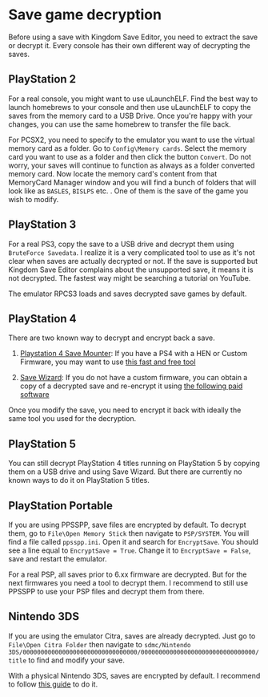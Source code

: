 # Save game decryption

Before using a save with Kingdom Save Editor, you need to extract the save or decrypt it. Every console has their own different way of decrypting the saves.

## PlayStation 2

For a real console, you might want to use uLaunchELF. Find the best way to launch homebrews to your console and then use uLaunchELF to copy the saves from the memory card to a USB Drive. Once you're happy with your changes, you can use the same homebrew to transfer the file back.

For PCSX2, you need to specify to the emulator you want to use the virtual memory card as a folder. Go to `Config\Memory cards`. Select the memory card you want to use as a folder and then click the button `Convert`. Do not worry, your saves will continue to function as always as a folder converted memory card. Now locate the memory card's content from that MemoryCard Manager window and you will find a bunch of folders that will look like as `BASLES`, `BISLPS` etc. . One of them is the save of the game you wish to modify.

## PlayStation 3

For a real PS3, copy the save to a USB drive and decrypt them using `BruteForce Savedata`. I realize it is a very complicated tool to use as it's not clear when saves are actually decrypted or not. If the save is supported but Kingdom Save Editor complains about the unsupported save, it means it is not decrypted. The fastest way might be searching a tutorial on YouTube.

The emulator RPCS3 loads and saves decrypted save games by default.

## PlayStation 4

There are two known way to decrypt and encrypt back a save.

1) [Playstation 4 Save Mounter](https://github.com/ChendoChap/Playstation-4-Save-Mounter): If you have a PS4 with a HEN or Custom Firmware, you may want to use [this fast and free tool](https://github.com/ChendoChap/Playstation-4-Save-Mounter)

2) [Save Wizard](https://www.savewizard.net/): If you do not have a custom firmware, you can obtain a copy of a decrypted save and re-encrypt it using [the following paid software](https://www.savewizard.net/)

Once you modify the save, you need to encrypt it back with ideally the same tool you used for the decryption.

## PlayStation 5

You can still decrypt PlayStation 4 titles running on PlayStation 5 by copying them on a USB drive and using Save Wizard. But there are currently no known ways to do it on PlayStation 5 titles.

## PlayStation Portable

If you are using PPSSPP, save files are encrypted by default. To decrypt them, go to `File\Open Memory Stick` then navigate to `PSP/SYSTEM`. You will find a file called `ppsspp.ini`. Open it and search for `EncryptSave`. You should see a line equal to `EncryptSave = True`. Change it to `EncryptSave = False`, save and restart the emulator.

For a real PSP, all saves prior to 6.xx firmware are decrypted. But for the next firmwares you need a tool to decrypt them. I recommend to still use PPSSPP to use your PSP files and decrypt them from there.

## Nintendo 3DS

If you are using the emulator Citra, saves are already decrypted. Just go to `File\Open Citra Folder` then navigate to `sdmc/Nintendo 3DS/00000000000000000000000000000000/00000000000000000000000000000000/title` to find and modify your save.

With a physical Nintendo 3DS, saves are encrypted by default. I recommend to follow [this guide](https://gbatemp.net/threads/extract-and-decrypt-games-nand-backups-and-sd-contents-with-ninfs.499994/) to do it.
